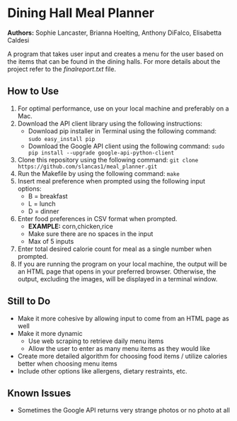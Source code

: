 # Dining Hall Meal Planner

**Authors:** Sophie Lancaster, Brianna Hoelting, Anthony DiFalco, Elisabetta Caldesi

A program that takes user input and creates a menu for the user based on the items that can be found in the dining halls. 
For more details about the project refer to the *finalreport.txt* file.

## How to Use

1. For optimal performance, use on your local machine and preferably on a Mac.
2. Download the API client library using the following instructions:
	* Download pip installer in Terminal using the following command: `sudo easy_install pip`
	* Download the Google API client using the following command: `sudo pip install --upgrade google-api-python-client`
3. Clone this repository using the following command: `git clone https://github.com/slancas1/meal_planner.git`
4. Run the Makefile by using the following command: `make`
5. Insert meal preference when prompted using the following input options:
	* B = breakfast
	* L = lunch
	* D = dinner
6. Enter food preferences in CSV format when prompted.
	* **EXAMPLE:** corn,chicken,rice
	* Make sure there are no spaces in the input
	* Max of 5 inputs
7. Enter total desired calorie count for meal as a single number when prompted.
8. If you are running the program on your local machine, the output will be an HTML page that opens in your preferred browser.
Otherwise, the output, excluding the images, will be displayed in a terminal window.

## Still to Do

* Make it more cohesive by allowing input to come from an HTML page as well
* Make it more dynamic
	* Use web scraping to retrieve daily menu items
	* Allow the user to enter as many menu items as they would like
* Create more detailed algorithm for choosing food items / utilize calories better when choosing menu items
* Include other options like allergens, dietary restraints, etc.

## Known Issues

* Sometimes the Google API returns very strange photos or no photo at all 
